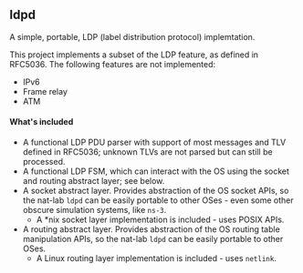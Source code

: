 ldpd
---
A simple, portable, LDP (label distribution protocol) implemtation. 

This project implements a subset of the LDP feature, as defined in RFC5036. The following features are not implemented:

- IPv6
- Frame relay
- ATM

#### What's included 

- A functional LDP PDU parser with support of most messages and TLV defined in RFC5036; unknown TLVs are not parsed but can still be processed.
- A functional LDP FSM, which can interact with the OS using the socket and routing abstract layer; see below.
- A socket abstract layer. Provides abstraction of the OS socket APIs, so the nat-lab `ldpd` can be easily portable to other OSes - even some other obscure simulation systems, like `ns-3`.
    - A *nix socket layer implementation is included - uses POSIX APIs.
- A routing abstract layer. Provides abstraction of the OS routing table manipulation APIs, so the nat-lab `ldpd` can be easily portable to other OSes.
    - A Linux routing layer implementation is included - uses `netlink`.
